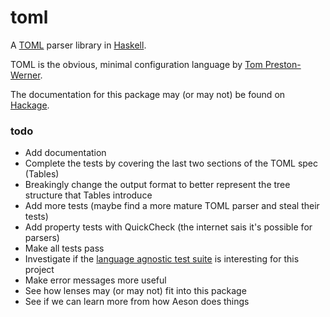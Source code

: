 toml
====

A [TOML](toml) parser library in [Haskell](hs).

TOML is the obvious, minimal configuration language by [Tom Preston-Werner](guy).

The documentation for this package may (or may not) be found on [Hackage](docs).


### todo

* Add documentation
* Complete the tests by covering the last two sections of the TOML spec (Tables)
* Breakingly change the output format to better represent the tree structure that Tables introduce
* Add more tests (maybe find a more mature TOML parser and steal their tests)
* Add property tests with QuickCheck (the internet sais it's possible for parsers)
* Make all tests pass
* Investigate if the [language agnostic test suite](agno) is interesting for this project
* Make error messages more useful
* See how lenses may (or may not) fit into this package
* See if we can learn more from how Aeson does things


[toml]: https://github.com/mojombo/toml
[hs]:   http://haskell-lang.org
[guy]:  https://github.com/mojombo
[docs]: https://hackage.haskell.org/package/toml
[agno]: https://github.com/BurntSushi/toml-test
